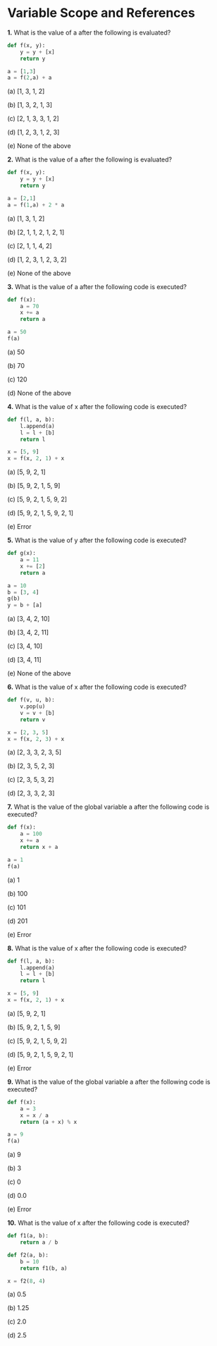 # Variable Scope and References

**1.** What is the value of a after the following is evaluated?

```python
def f(x, y):
    y = y + [x]
    return y

a = [1,3]
a = f(2,a) + a
```

(a) [1, 3, 1, 2]

(b) [1, 3, 2, 1, 3]

(c) [2, 1, 3, 3, 1, 2]

(d) [1, 2, 3, 1, 2, 3]

(e) None of the above

**2.** What is the value of a after the following is evaluated?

```python
def f(x, y):
    y = y + [x]
    return y

a = [2,1]
a = f(1,a) + 2 * a
```

(a) [1, 3, 1, 2]

(b) [2, 1, 1, 2, 1, 2, 1]

(c) [2, 1, 1, 4, 2]

(d) [1, 2, 3, 1, 2, 3, 2]

(e) None of the above

**3.** What is the value of a after the following code is executed?

```python
def f(x):
    a = 70
    x += a
    return a

a = 50
f(a)
```

(a) 50

(b) 70

(c) 120

(d) None of the above

**4.** What is the value of x after the following code is executed?

```python
def f(l, a, b):
    l.append(a)
    l = l + [b]
    return l

x = [5, 9]
x = f(x, 2, 1) + x
```

(a) [5, 9, 2, 1]

(b) [5, 9, 2, 1, 5, 9]

(c) [5, 9, 2, 1, 5, 9, 2]

(d) [5, 9, 2, 1, 5, 9, 2, 1]

(e) Error

**5.** What is the value of y after the following code is executed?

```python
def g(x):
    a = 11
    x += [2]
    return a

a = 10
b = [3, 4]
g(b)
y = b + [a]
```

(a) [3, 4, 2, 10]

(b) [3, 4, 2, 11]

(c) [3, 4, 10]

(d) [3, 4, 11]

(e) None of the above

**6.** What is the value of x after the following code is executed?

```python
def f(v, u, b):
    v.pop(u)
    v = v + [b]
    return v

x = [2, 3, 5]
x = f(x, 2, 3) + x
```

(a) [2, 3, 3, 2, 3, 5]

(b) [2, 3, 5, 2, 3]

(c) [2, 3, 5, 3, 2]

(d) [2, 3, 3, 2, 3]

**7.** What is the value of the global variable a after the following code is executed?

```python
def f(x):
    a = 100
    x += a
    return x + a

a = 1
f(a)
```

(a) 1

(b) 100

(c) 101

(d) 201

(e) Error

**8.** What is the value of x after the following code is executed?

```python
def f(l, a, b):
    l.append(a)
    l = l + [b]
    return l

x = [5, 9]
x = f(x, 2, 1) + x
```

(a) [5, 9, 2, 1]

(b) [5, 9, 2, 1, 5, 9]

(c) [5, 9, 2, 1, 5, 9, 2]

(d) [5, 9, 2, 1, 5, 9, 2, 1]

(e) Error

**9.** What is the value of the global variable a after the following code is executed?

```python
def f(x):
    a = 3
    x = x / a
    return (a + x) % x

a = 9
f(a)
```

(a) 9

(b) 3

(c) 0

(d) 0.0

(e) Error

**10.** What is the value of x after the following code is executed?

```python
def f1(a, b):
    return a / b

def f2(a, b):
    b = 10
    return f1(b, a)

x = f2(8, 4)
```

(a) 0.5

(b) 1.25

(c) 2.0

(d) 2.5
